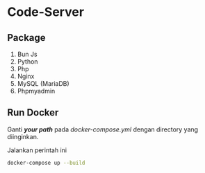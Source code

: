 # Code-Server

## Package
1. Bun Js
2. Python
3. Php
4. Nginx
5. MySQL (MariaDB)
6. Phpmyadmin

## Run Docker
Ganti ***your path*** pada *docker-compose.yml* dengan directory yang diinginkan.

Jalankan perintah ini
```bash
docker-compose up --build
```